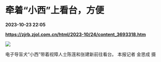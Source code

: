 # 牵着“小西”上看台，方便

**2023-10-23 22:05**

**https://zjrb.zjol.com.cn/html/2023-10/24/content_3693318.htm**

![](https://zjrb.zjol.com.cn/images/2023-10/24/zjrb2023102400004v02b006.jpg)

电子导盲犬“小西”带着视障人士陈莲和张建新前往看台。 本报记者 金思成 摄